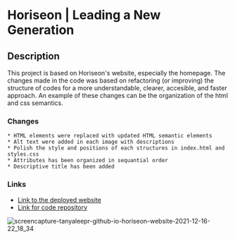 # Horiseon | Leading a New Generation
## Description

This project is based on Horiseon's website, especially the homepage. The changes made in the code was based on refactoring (or improving) the structure of codes for a more understandable, clearer, accesible, and faster approach. An example of these changes can be the organization of the html and css semantics. 

### Changes

```
* HTML elements were replaced with updated HTML semantic elements
* Alt text were added in each image with descriptions
* Polish the style and positions of each structures in index.html and styles.css
* Attributes has been organized in sequantial order
* Descriptive title has been added

```
### Links

* <a href="https://tanyaleepr.github.io/horiseon-website/"> Link to the deployed website </a>
* <a href="https://github.com/tanyaleepr/horiseon-website"> Link for code repository </a>



![screencapture-tanyaleepr-github-io-horiseon-website-2021-12-16-22_18_34](https://user-images.githubusercontent.com/92898110/146491395-97abfd42-0d69-4dcd-b2f7-de389bb583e7.png)
